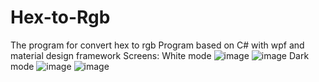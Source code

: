 # Hex-to-Rgb
The program for convert hex to rgb
Program based on C# with wpf and material design framework
Screens:
White mode 
![image](https://user-images.githubusercontent.com/84037831/209294780-4181cdf6-9fda-4535-899a-b22716c64f13.png)
![image](https://user-images.githubusercontent.com/84037831/209295006-c0408d8d-831a-419b-bb12-defd9228f4d1.png)
Dark mode
![image](https://user-images.githubusercontent.com/84037831/209295074-f73b395a-eb64-40c1-a2d5-cc9655517c31.png)
![image](https://user-images.githubusercontent.com/84037831/209295081-70f26e08-4fd4-4c40-afeb-2c27da8f1b13.png)


